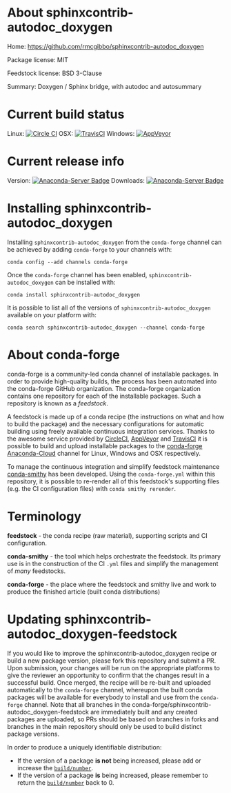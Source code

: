 About sphinxcontrib-autodoc_doxygen
===================================

Home: https://github.com/rmcgibbo/sphinxcontrib-autodoc_doxygen

Package license: MIT

Feedstock license: BSD 3-Clause

Summary: Doxygen / Sphinx bridge, with autodoc and autosummary



Current build status
====================

Linux: [![Circle CI](https://circleci.com/gh/conda-forge/sphinxcontrib-autodoc_doxygen-feedstock.svg?style=shield)](https://circleci.com/gh/conda-forge/sphinxcontrib-autodoc_doxygen-feedstock)
OSX: [![TravisCI](https://travis-ci.org/conda-forge/sphinxcontrib-autodoc_doxygen-feedstock.svg?branch=master)](https://travis-ci.org/conda-forge/sphinxcontrib-autodoc_doxygen-feedstock)
Windows: [![AppVeyor](https://ci.appveyor.com/api/projects/status/github/conda-forge/sphinxcontrib-autodoc_doxygen-feedstock?svg=True)](https://ci.appveyor.com/project/conda-forge/sphinxcontrib-autodoc-doxygen-feedstock/branch/master)

Current release info
====================
Version: [![Anaconda-Server Badge](https://anaconda.org/conda-forge/sphinxcontrib-autodoc_doxygen/badges/version.svg)](https://anaconda.org/conda-forge/sphinxcontrib-autodoc_doxygen)
Downloads: [![Anaconda-Server Badge](https://anaconda.org/conda-forge/sphinxcontrib-autodoc_doxygen/badges/downloads.svg)](https://anaconda.org/conda-forge/sphinxcontrib-autodoc_doxygen)

Installing sphinxcontrib-autodoc_doxygen
========================================

Installing `sphinxcontrib-autodoc_doxygen` from the `conda-forge` channel can be achieved by adding `conda-forge` to your channels with:

```
conda config --add channels conda-forge
```

Once the `conda-forge` channel has been enabled, `sphinxcontrib-autodoc_doxygen` can be installed with:

```
conda install sphinxcontrib-autodoc_doxygen
```

It is possible to list all of the versions of `sphinxcontrib-autodoc_doxygen` available on your platform with:

```
conda search sphinxcontrib-autodoc_doxygen --channel conda-forge
```


About conda-forge
=================

conda-forge is a community-led conda channel of installable packages.
In order to provide high-quality builds, the process has been automated into the
conda-forge GitHub organization. The conda-forge organization contains one repository
for each of the installable packages. Such a repository is known as a *feedstock*.

A feedstock is made up of a conda recipe (the instructions on what and how to build
the package) and the necessary configurations for automatic building using freely
available continuous integration services. Thanks to the awesome service provided by
[CircleCI](https://circleci.com/), [AppVeyor](http://www.appveyor.com/)
and [TravisCI](https://travis-ci.org/) it is possible to build and upload installable
packages to the [conda-forge](https://anaconda.org/conda-forge)
[Anaconda-Cloud](http://docs.anaconda.org/) channel for Linux, Windows and OSX respectively.

To manage the continuous integration and simplify feedstock maintenance
[conda-smithy](http://github.com/conda-forge/conda-smithy) has been developed.
Using the ``conda-forge.yml`` within this repository, it is possible to re-render all of
this feedstock's supporting files (e.g. the CI configuration files) with ``conda smithy rerender``.


Terminology
===========

**feedstock** - the conda recipe (raw material), supporting scripts and CI configuration.

**conda-smithy** - the tool which helps orchestrate the feedstock.
                   Its primary use is in the construction of the CI ``.yml`` files
                   and simplify the management of *many* feedstocks.

**conda-forge** - the place where the feedstock and smithy live and work to
                  produce the finished article (built conda distributions)


Updating sphinxcontrib-autodoc_doxygen-feedstock
================================================

If you would like to improve the sphinxcontrib-autodoc_doxygen recipe or build a new
package version, please fork this repository and submit a PR. Upon submission,
your changes will be run on the appropriate platforms to give the reviewer an
opportunity to confirm that the changes result in a successful build. Once
merged, the recipe will be re-built and uploaded automatically to the
`conda-forge` channel, whereupon the built conda packages will be available for
everybody to install and use from the `conda-forge` channel.
Note that all branches in the conda-forge/sphinxcontrib-autodoc_doxygen-feedstock are
immediately built and any created packages are uploaded, so PRs should be based
on branches in forks and branches in the main repository should only be used to
build distinct package versions.

In order to produce a uniquely identifiable distribution:
 * If the version of a package **is not** being increased, please add or increase
   the [``build/number``](http://conda.pydata.org/docs/building/meta-yaml.html#build-number-and-string).
 * If the version of a package **is** being increased, please remember to return
   the [``build/number``](http://conda.pydata.org/docs/building/meta-yaml.html#build-number-and-string)
   back to 0.
